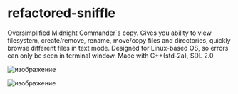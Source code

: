 # refactored-sniffle
Oversimplified Midnight Commander`s copy. Gives you ability to view filesystem, create/remove, rename, move/copy files and directories, quickly browse different files in text mode. Designed for Linux-based OS, so errors can only be seen in terminal window.
Made with C++(std-2a), SDL 2.0.

![изображение](https://user-images.githubusercontent.com/53121671/163878509-dd684235-2b5a-42b3-9d74-003c5111cd22.png)

![изображение](https://user-images.githubusercontent.com/53121671/163878667-a35369f5-c161-4afb-8eea-5be20b5de8a3.png)

